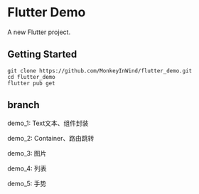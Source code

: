 # Flutter Demo

A new Flutter project.

## Getting Started

```
git clone https://github.com/MonkeyInWind/flutter_demo.git
cd flutter_demo
flutter pub get
```
## branch

demo_1: Text文本、组件封装

demo_2: Container、路由跳转

demo_3: 图片

demo_4: 列表

demo_5: 手势